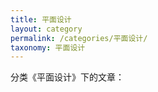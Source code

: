 ```yaml
---
title: 平面设计
layout: category
permalink: /categories/平面设计/
taxonomy: 平面设计
---
```


分类《平面设计》下的文章：